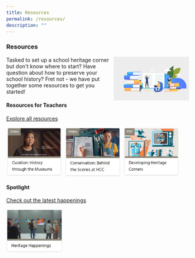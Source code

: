 ```yaml
---
title: Resources
permalink: /resources/
description: ""
---
```

### **Resources**
<img src="/images/resources1.jpg" style="width:40%;margin-right:15px;" align="right">
Tasked to set up a school heritage corner but don't know where to start? Have question about how to preserve your school history? Fret not - we have put together some resources to get you started!

#### **Resources for Teachers**
[Explore all resources](/resources/heritage-resources/)

<p><a href="https://www.youtube.com/watch?v=zuB1Pj0g17w&amp;list=PLE2_iMKVKlHteIeCSBoImXJv5VuWqhnEb">  
<img src="/images/resources3.jpg" style="width:30%;margin-right:5px;" align="left"> 
</a></p>	
	
<p><a href="https://www.youtube.com/watch?v=4Zf_MpZhFrU&amp;feature=youtu.be">  
<img src="/images/resources4.jpg" style="width:30%;margin-right:5px;" align="left">	
</a></p>
	
<p><a href="/files/developing%20heritage%20corner.pdf"> 
<img src="/images/resources2.jpg" style="width:30%;margin-right:5px;" align="left">  
</a></p>	
	
<br clear="left">

#### **Spotlight**

[Check out the latest happenings](/resources/heritage-spotlights/)	
	
<p><a href="/resources/heritage-spotlights/">  
<img src="/images/resources5.jpg" style="width:30%;margin-right:5px;" align="left">	
</a></p>
	
<br clear="left">